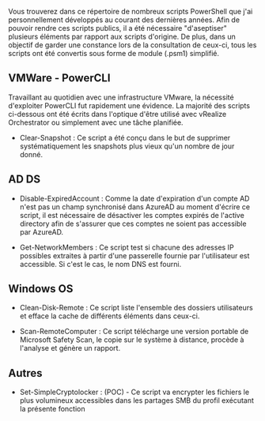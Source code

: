 Vous trouverez dans ce répertoire de nombreux scripts PowerShell que j'ai personnellement développés au courant des dernières années. Afin de pouvoir rendre ces 
scripts publics, il a été nécessaire "d'aseptiser" plusieurs éléments par rapport aux scripts d'origine. De plus, dans un objectif de garder une constance lors 
de la consultation de ceux-ci, tous les scripts ont été convertis sous forme de module (.psm1) simplifié.


VMWare - PowerCLI
-------------
Travaillant au quotidien avec une infrastructure VMware, la nécessité d'exploiter PowerCLI fut rapidement une évidence. La majorité des scripts ci-dessous ont été 
écrits dans l'optique d'être utilisé avec vRealize Orchestrator ou simplement avec une tâche planifiée.

- Clear-Snapshot : Ce script a été conçu dans le but de supprimer systématiquement les snapshots plus vieux qu'un nombre de jour donné.

AD DS 
-------------
- Disable-ExpiredAccount : Comme la date d'expiration d'un compte AD n'est pas un champ synchronisé dans AzureAD au moment d'écrire ce script, il est nécessaire de désactiver les comptes expirés de l'active directory afin de s'assurer que ces comptes ne soient pas accessible par AzureAD. 

- Get-NetworkMembers : Ce script test si chacune des adresses IP possibles extraites à partir d'une passerelle fournie par l'utilisateur est accessible. Si c'est le cas, le nom DNS est fourni. 

Windows OS
-------------
- Clean-Disk-Remote : Ce script liste l'ensemble des dossiers utilisateurs et efface la cache de différents éléments dans ceux-ci.

- Scan-RemoteComputer : Ce script télécharge une version portable de Microsoft Safety Scan, le copie sur le système à distance, procède à l'analyse et génère un rapport.

Autres
-------------
- Set-SimpleCryptolocker : (POC) - Ce script va encrypter les fichiers le plus volumineux accessibles dans les partages SMB du profil exécutant la présente fonction
